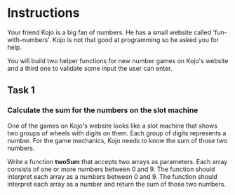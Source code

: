 # Instructions

Your friend Kojo is a big fan of numbers. He has a small website called 'fun-with-numbers'. Kojo is not that good at programming so he asked you for help.

You will build two helper functions for new number games on Kojo's website and a third one to validate some input the user can enter.

## Task 1

### Calculate the sum for the numbers on the slot machine

One of the games on Kojo's website looks like a slot machine that shows two groups of wheels with digits on them. Each group of digits represents a number. For the game mechanics, Kojo needs to know the sum of those two numbers.

Write a function **twoSum** that accepts two arrays as parameters. Each array consists of one or more numbers between 0 and 9. The function should interpret each array as a numbers between 0 and 9. The function should interpret each array as a number and return the sum of those two numbers.
